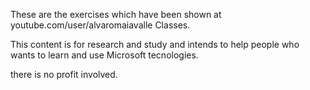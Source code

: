 These are the exercises which have been shown at 
youtube.com/user/alvaromaiavalle
Classes.

This content is for research and study and intends to help people who wants to learn and use Microsoft tecnologies.

there is no profit involved.
